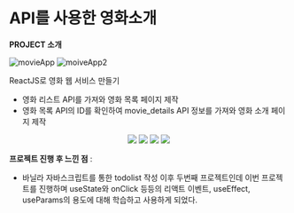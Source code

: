 # API를 사용한 영화소개

**PROJECT 소개**

![movieApp](https://user-images.githubusercontent.com/83061014/178624679-894f993a-3ff4-4f2f-8d98-1ef4d8f2d2b1.PNG)
![moiveApp2](https://user-images.githubusercontent.com/83061014/178624687-7ca5dfbf-1ef7-40df-89fb-c1d3d65fab93.PNG)

ReactJS로 영화 웹 서비스 만들기

- 영화 리스트 API를 가져와 영화 목록 페이지 제작
- 영화 목록 API의 ID를 확인하여 movie_details API 정보를 가져와 영화 소개 페이지 제작

<p align='center'>
    <img src="https://img.shields.io/badge/React-^18.1.0-blue?logo=React"/>
    <img src="https://img.shields.io/badge/node.js-v18.1.0-green?logo=Node.js"/>
    <img src="https://img.shields.io/badge/react_dom-^18.2.0-blueviolet?logo=ReactOS"/>
     <img src="https://img.shields.io/badge/react_router_dom-^6.3.0-critical?logo=React Table"/>
</p>

**프로젝트 진행 후 느낀 점** :

- 바닐라 자바스크립트를 통한 todolist 작성 이후 두번째 프로젝트인데 이번 프로젝트를 진행하며 useState와 onClick 등등의 리액트 이벤트, useEffect, useParams의 용도에 대해 학습하고 사용하게 되었다.
